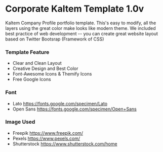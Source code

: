 # Corporate Kaltem Template 1.0v

Kaltem Company Profile portfolio template. This's easy to modify, all the layers using the great color make looks like modern theme. We included best practice of web development -- you can create great website layout based on Twitter Bootsrap (Framework of CSS)

### Template Feature
- Clear and Clean Layout
- Creative Design and Best Color
- Font-Awesome Icons &  Themify Icons
- Free Google Icons

### Font 
- Lato https://fonts.google.com/specimen/Lato
- Open Sans https://fonts.google.com/specimen/Open+Sans

### Image Used
- Freepik https://www.freepik.com/
- Pexels https://www.pexels.com/
- Shutterstock https://www.shutterstock.com/home
